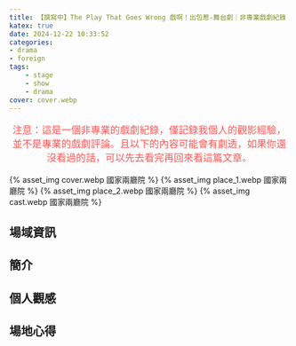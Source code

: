 ```yaml
---
title: 【撰寫中】The Play That Goes Wrong 戲啊！出包惹-舞台劇｜非專業戲劇紀錄
katex: true
date: 2024-12-22 10:33:52
categories:
- drama
- foreign
tags:
    - stage
    - show
    - drama
cover: cover.webp
---
```


<p style="font-size:1.1rem;color:#f55;text-align:center">
注意：這是一個非專業的戲劇紀錄，僅記錄我個人的觀影經驗，並不是專業的戲劇評論。且以下的內容可能會有劇透，如果你還沒看過的話，可以先去看完再回來看這篇文章。</p>

{% asset_img  cover.webp 國家兩廳院 %}
{% asset_img  place_1.webp 國家兩廳院 %}
{% asset_img  place_2.webp 國家兩廳院 %}
{% asset_img  cast.webp 國家兩廳院 %}

## 場域資訊

## 簡介

## 個人觀感

## 場地心得 